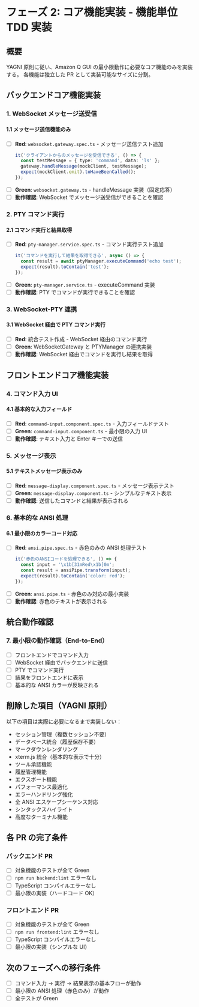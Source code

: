 # フェーズ 2: コア機能実装 - 機能単位 TDD 実装

## 概要

YAGNI 原則に従い、Amazon Q GUI の最小限動作に必要なコア機能のみを実装する。
各機能は独立した PR として実装可能なサイズに分割。

## バックエンドコア機能実装

### 1. WebSocket メッセージ送受信

#### 1.1 メッセージ送信機能のみ

- [ ] **Red**: `websocket.gateway.spec.ts` - メッセージ送信テスト追加
  ```typescript
  it('クライアントからのメッセージを受信できる', () => {
    const testMessage = { type: 'command', data: 'ls' };
    gateway.handleMessage(mockClient, testMessage);
    expect(mockClient.emit).toHaveBeenCalled();
  });
  ```
- [ ] **Green**: `websocket.gateway.ts` - handleMessage 実装（固定応答）
- [ ] **動作確認**: WebSocket でメッセージ送受信ができることを確認

### 2. PTY コマンド実行

#### 2.1 コマンド実行と結果取得

- [ ] **Red**: `pty-manager.service.spec.ts` - コマンド実行テスト追加
  ```typescript
  it('コマンドを実行して結果を取得できる', async () => {
    const result = await ptyManager.executeCommand('echo test');
    expect(result).toContain('test');
  });
  ```
- [ ] **Green**: `pty-manager.service.ts` - executeCommand 実装
- [ ] **動作確認**: PTY でコマンドが実行できることを確認

### 3. WebSocket-PTY 連携

#### 3.1 WebSocket 経由で PTY コマンド実行

- [ ] **Red**: 統合テスト作成 - WebSocket 経由のコマンド実行
- [ ] **Green**: WebSocketGateway と PTYManager の連携実装
- [ ] **動作確認**: WebSocket 経由でコマンドを実行し結果を取得

## フロントエンドコア機能実装

### 4. コマンド入力 UI

#### 4.1 基本的な入力フィールド

- [ ] **Red**: `command-input.component.spec.ts` - 入力フィールドテスト
- [ ] **Green**: `command-input.component.ts` - 最小限の入力 UI
- [ ] **動作確認**: テキスト入力と Enter キーでの送信

### 5. メッセージ表示

#### 5.1 テキストメッセージ表示のみ

- [ ] **Red**: `message-display.component.spec.ts` - メッセージ表示テスト
- [ ] **Green**: `message-display.component.ts` - シンプルなテキスト表示
- [ ] **動作確認**: 送信したコマンドと結果が表示される

### 6. 基本的な ANSI 処理

#### 6.1 最小限のカラーコード対応

- [ ] **Red**: `ansi.pipe.spec.ts` - 赤色のみの ANSI 処理テスト
  ```typescript
  it('赤色のANSIコードを処理できる', () => {
    const input = '\x1b[31mRed\x1b[0m';
    const result = ansiPipe.transform(input);
    expect(result).toContain('color: red');
  });
  ```
- [ ] **Green**: `ansi.pipe.ts` - 赤色のみ対応の最小実装
- [ ] **動作確認**: 赤色のテキストが表示される

## 統合動作確認

### 7. 最小限の動作確認（End-to-End）

- [ ] フロントエンドでコマンド入力
- [ ] WebSocket 経由でバックエンドに送信
- [ ] PTY でコマンド実行
- [ ] 結果をフロントエンドに表示
- [ ] 基本的な ANSI カラーが反映される

## 削除した項目（YAGNI 原則）

以下の項目は実際に必要になるまで実装しない：

- セッション管理（複数セッション不要）
- データベース統合（履歴保存不要）
- マークダウンレンダリング
- xterm.js 統合（基本的な表示で十分）
- ツール承認機能
- 履歴管理機能
- エクスポート機能
- パフォーマンス最適化
- エラーハンドリング強化
- 全 ANSI エスケープシーケンス対応
- シンタックスハイライト
- 高度なターミナル機能

## 各 PR の完了条件

### バックエンド PR

- [ ] 対象機能のテストが全て Green
- [ ] `npm run backend:lint` エラーなし
- [ ] TypeScript コンパイルエラーなし
- [ ] 最小限の実装（ハードコード OK）

### フロントエンド PR

- [ ] 対象機能のテストが全て Green
- [ ] `npm run frontend:lint` エラーなし
- [ ] TypeScript コンパイルエラーなし
- [ ] 最小限の実装（シンプルな UI）

## 次のフェーズへの移行条件

- [ ] コマンド入力 → 実行 → 結果表示の基本フローが動作
- [ ] 最小限の ANSI 処理（赤色のみ）が動作
- [ ] 全テストが Green
